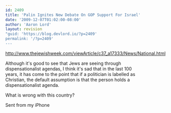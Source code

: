 ```yaml
---
id: 2409
title: 'Palin Ignites New Debate On GOP Support For Israel'
date: '2009-12-07T01:02:00-08:00'
author: 'Aaron Lord'
layout: revision
"guid: 'https://blog.devlord.io/?p=2409'
permalink: '/?p=2409'
---
```


<a href="http://www.thejewishweek.com/viewArticle/c37_a17333/News/National.html">http://www.thejewishweek.com/viewArticle/c37_a17333/News/National.html</a><p>Although it&#039;s good to see that Jews are seeing through  <br>dispensationalist agendas, I think it&#039;s sad that in the last 100  <br>years, it has come to the point that  if a politician is labelled as  <br>Christian, the default assumption is that the person holds a  <br>dispensationalist agenda.<p>What is wrong with this country?<p>Sent from my iPhone<div class="blogger-post-footer"></div>